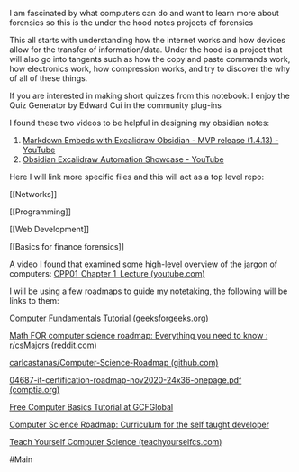 I am fascinated by what computers can do and want to learn more about forensics so this is the under the hood notes projects of forensics

This all starts with understanding how the internet works and how devices allow for the transfer of information/data. Under the hood is a project that will also go into tangents such as how the copy and paste commands work, how electronics work, how compression works, and try to discover the why of all of these things.

If you are interested in making short quizzes from this notebook: I enjoy the Quiz Generator by Edward Cui in the community plug-ins

I found these two videos to be helpful in designing my obsidian notes: 
1. [Markdown Embeds with Excalidraw Obsidian - MVP release (1.4.13) - YouTube](https://www.youtube.com/watch?v=tsecSfnTMow)
2. [Obsidian Excalidraw Automation Showcase - YouTube](https://www.youtube.com/watch?v=QNksBPe75Ho)

Here I will link more specific files and this will act as a top level repo:

 [[Networks]]

[[Programming]]

[[Web Development]]

[[Basics for finance forensics]]

A video I found that examined some high-level overview of the jargon of computers:
[CPP01_Chapter 1_Lecture (youtube.com)](https://www.youtube.com/watch?v=3gM_BM4NW80)

I will be using a few roadmaps to guide my notetaking, the following will be links to them: 

[Computer Fundamentals Tutorial (geeksforgeeks.org)](https://www.geeksforgeeks.org/computer-fundamentals-tutorial/)

[Math FOR computer science roadmap: Everything you need to know : r/csMajors (reddit.com)](https://www.reddit.com/r/csMajors/comments/17hiv7b/math_for_computer_science_roadmap_everything_you/)

[carlcastanas/Computer-Science-Roadmap (github.com)](https://github.com/carlcastanas/Computer-Science-Roadmap?tab=readme-ov-file#year-1-foundations)

[04687-it-certification-roadmap-nov2020-24x36-onepage.pdf (comptia.org)](https://partners.comptia.org/docs/default-source/resources/04687-it-certification-roadmap-nov2020-24x36-onepage.pdf)

[Free Computer Basics Tutorial at GCFGlobal](https://edu.gcfglobal.org/en/computerbasics/)

[Computer Science Roadmap: Curriculum for the self taught developer](https://roadmap.sh/computer-science)

[Teach Yourself Computer Science (teachyourselfcs.com)](https://teachyourselfcs.com/)

#Main
